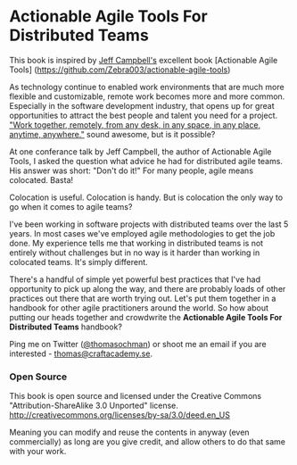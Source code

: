 # Actionable Agile Tools For Distributed Teams

This book is inspired by [Jeff Campbell's](https://github.com/Zebra003) excellent book [Actionable Agile Tools] (https://github.com/Zebra003/actionable-agile-tools)

As technology continue to enabled work environments that are much more flexible and customizable, remote work becomes more and more common. Especially in the software development industry, that opens up for great opportunities to attract the best people and talent you need for a project. ["Work together, remotely, from any desk, in any space, in any place, anytime, anywhere."](https://37signals.com/remote) sound awesome, but is it possible? 

At one conferance talk by Jeff Campbell, the author of Actionable Agile Tools, I asked the question what advice he had for distributed agile teams. His answer was short: "Don't do it!" For many people, agile means colocated. Basta!

Colocation is useful. Colocation is handy. But is colocation the only way to go when it comes to agile teams?

I've been working in software projects with distributed teams over the last 5 years. In most cases we've employed agile methodologies to get the job done. My experience tells me that working in distributed teams is not entirely without challenges but in no way is it harder than working in colocated teams. It's simply different.

There's a handful of simple yet powerful best practices that I've had opportunity to pick up along the way, and there are probably loads of other practices out there that are worth trying out. Let's put them together in a handbook for other agile practitioners around the world. So how about putting our heads together and crowdwrite the **Actionable Agile Tools For Distributed Teams** handbook?

Ping me on Twitter ([@thomasochman](https://twitter.com/ThomasOchman)) or shoot me an email if you are interested - thomas@craftacademy.se. 





### Open Source

This book is open source and licensed under the Creative Commons "Attribution-ShareAlike 3.0 Unported" license. http://creativecommons.org/licenses/by-sa/3.0/deed.en_US

Meaning you can modify and reuse the contents in anyway (even commercially) as long are you give credit, and allow others to do that same with your work.
